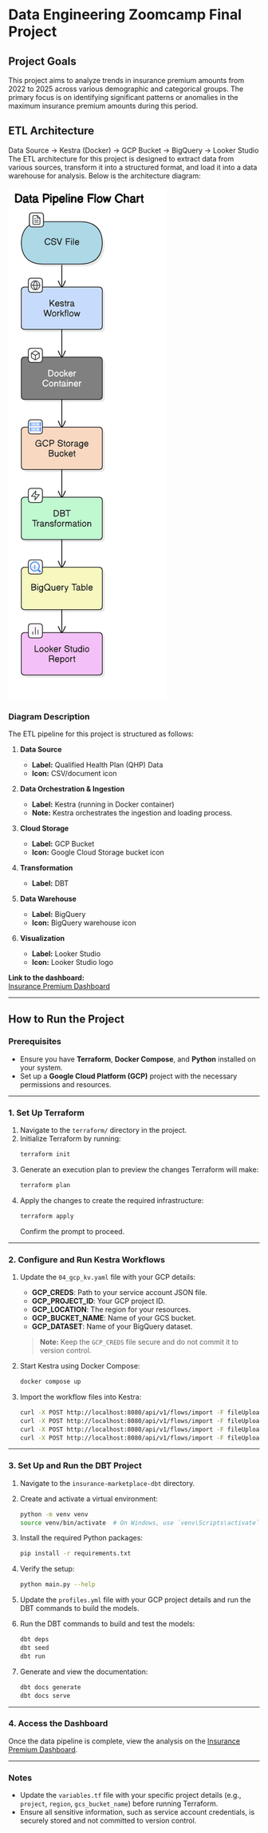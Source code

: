 # Data Engineering Zoomcamp Final Project

## Project Goals

This project aims to analyze trends in insurance premium amounts from 2022 to 2025 across various demographic and categorical groups. The primary focus is on identifying significant patterns or anomalies in the maximum insurance premium amounts during this period.  
## ETL Architecture


Data Source → Kestra (Docker) → GCP Bucket → BigQuery → Looker Studio 
The ETL architecture for this project is designed to extract data from various sources, transform it into a structured format, and load it into a data warehouse for analysis. Below is the architecture diagram:

![ETL Architecture](image.png)

### Diagram Description

The ETL pipeline for this project is structured as follows:

1. **Data Source**  
    - **Label:** Qualified Health Plan (QHP) Data  
    - **Icon:** CSV/document icon  

2. **Data Orchestration & Ingestion**  
    - **Label:** Kestra (running in Docker container)  
    - **Note:** Kestra orchestrates the ingestion and loading process.

3. **Cloud Storage**  
    - **Label:** GCP Bucket  
    - **Icon:** Google Cloud Storage bucket icon  

4. **Transformation**  
    - **Label:** DBT  

5. **Data Warehouse**  
    - **Label:** BigQuery  
    - **Icon:** BigQuery warehouse icon  

6. **Visualization**  
    - **Label:** Looker Studio  
    - **Icon:** Looker Studio logo  

**Link to the dashboard:**  
[Insurance Premium Dashboard](https://lookerstudio.google.com/reporting/5ef34b9e-ea05-4925-b5e8-c13f94593982)

---

## How to Run the Project

### Prerequisites
- Ensure you have **Terraform**, **Docker Compose**, and **Python** installed on your system.
- Set up a **Google Cloud Platform (GCP)** project with the necessary permissions and resources.

---

### 1. Set Up Terraform

1. Navigate to the `terraform/` directory in the project.
2. Initialize Terraform by running:
    ```sh
    terraform init
    ```
3. Generate an execution plan to preview the changes Terraform will make:
    ```sh
    terraform plan
    ```
4. Apply the changes to create the required infrastructure:
    ```sh
    terraform apply
    ```
    Confirm the prompt to proceed.

---

### 2. Configure and Run Kestra Workflows

1. Update the `04_gcp_kv.yaml` file with your GCP details:
    - **GCP_CREDS**: Path to your service account JSON file.
    - **GCP_PROJECT_ID**: Your GCP project ID.
    - **GCP_LOCATION**: The region for your resources.
    - **GCP_BUCKET_NAME**: Name of your GCS bucket.
    - **GCP_DATASET**: Name of your BigQuery dataset.

    > **Note:** Keep the `GCP_CREDS` file secure and do not commit it to version control.

2. Start Kestra using Docker Compose:
    ```sh
    docker compose up
    ```
3. Import the workflow files into Kestra:
    ```sh
    curl -X POST http://localhost:8080/api/v1/flows/import -F fileUpload=@flows/04_gcp_kv.yaml
    curl -X POST http://localhost:8080/api/v1/flows/import -F fileUpload=@flows/05_gcp_flow.yaml
    curl -X POST http://localhost:8080/api/v1/flows/import -F fileUpload=@flows/06_gcp_puf.yaml
    curl -X POST http://localhost:8080/api/v1/flows/import -F fileUpload=@flows/07_gcp_puf.yaml
    ```

---

### 3. Set Up and Run the DBT Project

1. Navigate to the `insurance-marketplace-dbt` directory.
2. Create and activate a virtual environment:
    ```sh
    python -m venv venv
    source venv/bin/activate  # On Windows, use `venv\Scripts\activate`
    ```
3. Install the required Python packages:
    ```sh
    pip install -r requirements.txt
    ```
4. Verify the setup:
    ```sh
    python main.py --help
    ```
5. Update the `profiles.yml` file with your GCP project details and run the DBT commands to build the models.

6. Run the DBT commands to build and test the models:
    ```sh
    dbt deps
    dbt seed
    dbt run
    ```
7. Generate and view the documentation:
    ```sh
    dbt docs generate
    dbt docs serve
    ```
---

### 4. Access the Dashboard

Once the data pipeline is complete, view the analysis on the [Insurance Premium Dashboard](https://lookerstudio.google.com/reporting/5ef34b9e-ea05-4925-b5e8-c13f94593982).

---

### Notes

- Update the `variables.tf` file with your specific project details (e.g., `project`, `region`, `gcs_bucket_name`) before running Terraform.
- Ensure all sensitive information, such as service account credentials, is securely stored and not committed to version control.

